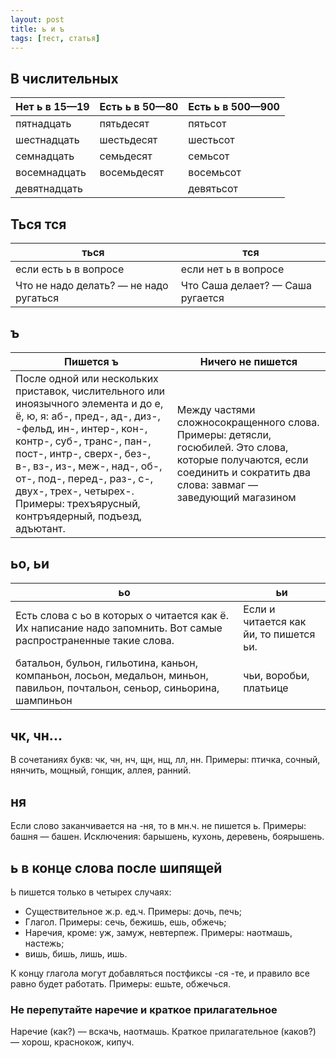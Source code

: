 ```yaml
---
layout: post
title: ь и ъ
tags: [тест, статья]
---
```


## В числительных

| Нет ь в 15—19 | Есть ь в 50—80 | Есть ь в 500—900 |
| --- | --- | --- |
| пятнадцать | пятьдесят | пятьсот |
| шестнадцать | шестьдесят | шестьсот |
| семнадцать | семьдесят | семьсот |
| восемнадцать | восемьдесят | восемьсот |
| девятнадцать |  | девятьсот |

## Ться тся

| ться | тся |
| --- | --- |
| если есть ь в вопросе | если нет ь в вопросе |
| Что не надо делать? — не надо ругаться | Что Саша делает? — Саша ругается |

## ъ

| Пишется ъ | Ничего не пишется |
| --- | --- |
| После одной или нескольких приставок, числительного или иноязычного элемента и до е, ё, ю, я: аб-, пред-, ад-, диз-, -фельд, ин-, интер-, кон-, контр-, суб-, транс-, пан-, пост-, интр-, сверх-, без-, в-, вз-, из-, меж-, над-, об-, от-, под-, перед-, раз-, с-, двух-, трех-, четырех-. Примеры: трехъярусный, контръядерный, подъезд, адъютант. | Между частями сложносокращенного слова. Примеры: детясли, госюбилей. Это слова, которые получаются, если соединить и сократить два слова: завмаг — заведующий магазином |

## ьо, ьи

| ьо | ьи |
| --- | --- |
| Есть слова с ьо в которых о читается как ё. Их написание надо запомнить. Вот самые распространенные такие слова. | Если и читается как йи, то пишется ьи. |
| батальон, бульон, гильотина, каньон, компаньон, лосьон, медальон, миньон, павильон, почтальон, сеньор, синьорина, шампиньон | чьи, воробьи, платьице |

## чк, чн...
В сочетаниях букв: чк, чн, нч, щн, нщ, лл, нн. Примеры: птичка, сочный, нянчить,
мощный, гонщик, аллея, ранний.

## ня
Если слово заканчивается на -ня, то в мн.ч. не пишется ь. Примеры: башня —
башен. Исключения: барышень, кухонь, деревень, боярышень.

## ь в конце слова после шипящей
Ь пишется только в четырех случаях:
- Существительное ж.р. ед.ч. Примеры: дочь, печь;
- Глагол. Примеры: сечь, бежишь, ешь, обжечь;
- Наречия, кроме: уж, замуж, невтерпеж. Примеры: наотмашь, настежь;
- вишь, бишь, лишь, ишь.

К концу глагола могут добавляться постфиксы -ся -те, и правило все равно будет работать. Примеры: ешьте, обжечься.

### Не перепутайте наречие и краткое прилагательное
Наречие (как?) — вскачь, наотмашь.
Краткое прилагательное (каков?) — хорош, краснокож, кипуч.
